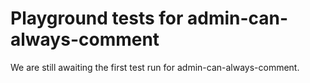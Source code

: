 # Playground tests for admin-can-always-comment
We are still awaiting the first test run for admin-can-always-comment.
